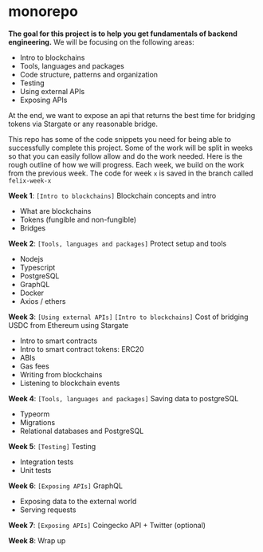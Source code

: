 # monorepo

**The goal for this project is to help you get fundamentals of backend engineering.** We will be focusing on the following areas:

- Intro to blockchains
- Tools, languages and packages
- Code structure, patterns and organization
- Testing
- Using external APIs
- Exposing APIs

At the end, we want to expose an api that returns the best time for bridging tokens via Stargate or any reasonable bridge.

This repo has some of the code snippets you need for being able to successfully complete this project. Some of the work will be split in weeks so that you can easily follow allow and do the work needed. Here is the rough outline of how we will progress. Each week, we build on the work from the previous week. The code for week `x` is saved in the branch called `felix-week-x`

**Week 1**: `[Intro to blockchains]` Blockchain concepts and intro

- What are blockchains
- Tokens (fungible and non-fungible)
- Bridges

**Week 2**: `[Tools, languages and packages]` Protect setup and tools

- Nodejs
- Typescript
- PostgreSQL
- GraphQL
- Docker
- Axios / ethers

**Week 3**: `[Using external APIs]` `[Intro to blockchains]` Cost of bridging USDC from Ethereum using Stargate

- Intro to smart contracts
- Intro to smart contract tokens: ERC20
- ABIs
- Gas fees
- Writing from blockchains
- Listening to blockchain events

**Week 4**: `[Tools, languages and packages]` Saving data to postgreSQL

- Typeorm
- Migrations
- Relational databases and PostgreSQL

**Week 5**: `[Testing]` Testing

- Integration tests
- Unit tests

**Week 6**: `[Exposing APIs]` GraphQL

- Exposing data to the external world
- Serving requests

**Week 7**: `[Exposing APIs]` Coingecko API + Twitter (optional)

**Week 8**: Wrap up
